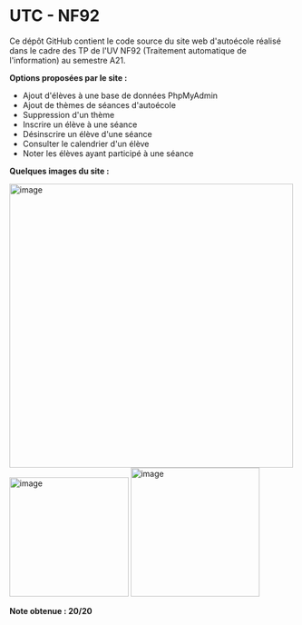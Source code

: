 # UTC - NF92

Ce dépôt GitHub contient le code source du site web d'autoécole réalisé dans le cadre des TP de l'UV NF92 (Traitement automatique de l'information) au semestre A21. 

__Options proposées par le site :__ 

* Ajout d'élèves à une base de données PhpMyAdmin
* Ajout de thèmes de séances d'autoécole
* Suppression d'un thème
* Inscrire un élève à une séance
* Désinscrire un élève d'une séance
* Consulter le calendrier d'un élève
* Noter les élèves ayant participé à une séance

__Quelques images du site :__ 

<img width="500" alt="image" src="https://user-images.githubusercontent.com/86797909/162032291-f02409e2-8c38-464a-a2ad-c2bddedac40b.png"> <img width="210" alt="image" src="https://user-images.githubusercontent.com/86797909/162032499-1b47209b-1b3f-4c11-aff4-a4ef81d0257b.png"> <img width="227" alt="image" src="https://user-images.githubusercontent.com/86797909/162032951-864fe548-d55c-47f9-bfd6-c1f06f68d0a6.png">




__Note obtenue : 20/20__
